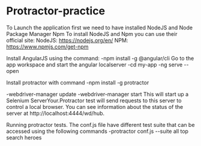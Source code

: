 # Protractor-practice

To Launch the application first we need to have installed NodeJS and Node Package Manager Npm
To install NodeJS and Npm you can use their official site:
NodeJS: https://nodejs.org/en/
NPM:  https://www.npmjs.com/get-npm

Install AngularJS using the command:
-npm install -g @angular/cli
Go to the app workspace and start the angular localserver
-cd my-app
-ng serve --open

Install protractor with command
-npm install -g protractor

-webdriver-manager update 
-webdriver-manager start
This will start up a Selenium ServerYour.Protractor test will send requests to this server to control a local browser.
You can see information about the status of the server at http://localhost:4444/wd/hub.

Running protractor tests.
The conf.js file have different test suite that can be accessed using the following commands
-protractor conf.js --suite all
                            top
                            search
                            heroes
 




 
 

